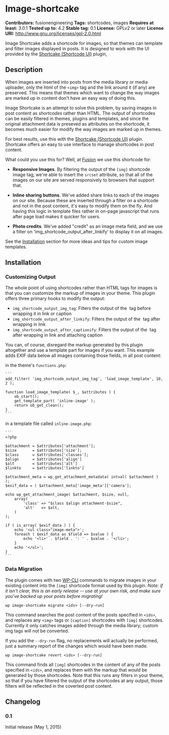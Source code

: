# Image-shortcake #
**Contributors:** fusionengineering
**Tags:** shortcodes, images
**Requires at least:** 3.0.1
**Tested up to:** 4.2
**Stable tag:** 0.1
**License:** GPLv2 or later
**License URI:** http://www.gnu.org/licenses/gpl-2.0.html

Image Shortcake adds a shortcode for images, so that themes can template and
filter images displayed in posts. It is designed to work with the UI provided
by the [Shortcake (Shortcode UI)](https://github.com/fusioneng/Shortcake)
plugin,

## Description ##

When images are inserted into posts from the media library or media uploader,
only the html of the `<img>` tag and the link around it (if any) are preserved.
This means that themes which want to change the way images are marked up in
content don't have an easy way of doing this.

Image Shortcake is an attempt to solve this problem, by saving images in post
content as _shortcodes_ rather than HTML. The output of shortcodes can be
easily filtered in themes, plugins and templates, and since the original
attachment data is preseved as attributes on the shortcode, it becomes much
easier for modify the way images are marked up in themes.

For best results, use this with the [Shortcake (Shortcode
UI)](https://github.com/fusioneng/Shortcake) plugin. Shortcake offers an
easy to use interface to manage shortcodes in post content.

What could you use this for? Well, at [Fusion](http://fusion.net) we use this
shortcode for:

* **Responsive Images**. By filtering the output of the `[img]` shortcode
  image tag, we're able to insert the `srcset` attribute, so that all of
  the images on our site are served responsively to browsers that support
  that.

* **Inline sharing buttons**. We've added share links to each of the
  images on our site. Because these are inserted through a filter on
  a shortcode and not in the post content, it's easy to modify them on the
  fly. And having this logic in template files rather in on-page javascript
  that runs after page load makes it quicker for users.

* **Photo credits**. We've added "credit" as an image meta field, and we
  use a filter on 'img_shortcode_output_after_linkify' to display it on all
  images.

See the [Installation](#Installation) section for more ideas and tips for
custom image templates.

## Installation ##

### Customizing Output ###

The whole point of using shortcodes rather than HTML tags for images is
that you can customize the markup of images in your theme. This plugin
offers three primary hooks to modify the output:

* `img_shortcode_output_img_tag`: Filters the output of the <img> tag
  before wrapping it in link or caption
* `img_shortcode_output_after_linkify`: Filters the output of the <img>
  tag after wrapping in link
* `img_shortcode_output_after_captionify`: Filters the output of the <img>
  tag after wrapping in link and attaching caption

You can, of course, disregard the markup generated by this plugin
altogether and use a template part for images if you want. This example
adds EXIF data below all images containing those fields, in all post content:

in the theme's `functions.php`:

	```
	add_filter( 'img_shortcode_output_img_tag', 'load_image_template', 10, 2 );

	function load_image_template( $_, $attributes ) {
		ob_start();
		get_template_part( 'inline-image' );
		return ob_get_clean();
	}
	```

in a template file called `inline-image.php`:

	```
	<?php

	$attachment = $attributes['attachment'];
	$size       = $attributes['size'];
	$class      = $attributes['classes'];
	$align      = $attributes['align']
	$alt        = $attributes['alt']
	$linkto     = $attributes['linkto']

	$attachment_meta = wp_get_attachment_metadata( intval( $attachment ) );
	$exif_data = ( $attachment_meta['image_meta']['camera'];

	echo wp_get_attachment_image( $attachment, $size, null,
		array(
			'class' => "$class $align attachment-$size",
			'alt'   => $alt,
		)
	);

	if ( is_array( $exif_data ) ) {
		echo '<ul class="image-meta">';
		foreach ( $exif_data as $field => $value ) {
			echo '<li>' . $field . ': ' . $value . '</li>';
		}
		echo '</ul>';
	}
	```


### Data Migration ###

The plugin comes with two [WP-CLI](http://wp-cli.org) commands to migrate
images in your existing content into the `[img]` shortcode format used by
this plugin. _Note: if it isn't clear, this is an early release -- use
at your own risk, and make sure you've backed up your posts before
migrating!_

`wp image-shortcake migrate <ids> [--dry-run]`

This command searches the post content of the posts specified in `<ids>`,
and replaces any `<img>` tags or `[caption]` shortcodes with `[img]`
shortcodes. Currently it only catches images added through the media
library; custom img tags will not be converted.

If you add the `--dry-run` flag, no replacements will actually be
performed, just a summary report of the changes which would have been
made.

`wp image-shortcake revert <ids> [--dry-run]`

This command finds all `[img]` shortcodes in the content of any of the
posts specified in `<ids>`, and replaces them with the markup that would
be generated by those shortcodes. Note that this runs any filters in your
theme, so that if you have filtered the output of the shortcodes at any
output, those filters will be reflected in the coverted post content.


## Changelog ##

### 0.1 ###
Initial release (May 1, 2015)

